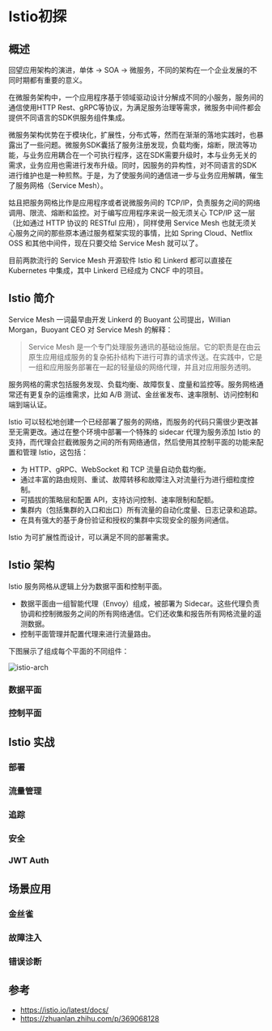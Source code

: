 # Istio初探


## 概述

回望应用架构的演进，单体 -> SOA -> 微服务，不同的架构在一个企业发展的不同时期都有重要的意义。

在微服务架构中，一个应用程序基于领域驱动设计分解成不同的小服务，服务间的通信使用HTTP Rest、gRPC等协议，为满足服务治理等需求，微服务中间件都会提供不同语言的SDK供服务组件集成。

微服务架构优势在于模块化，扩展性，分布式等，然而在渐渐的落地实践时，也暴露出了一些问题。微服务SDK囊括了服务注册发现，负载均衡，熔断，限流等功能，与业务应用耦合在一个可执行程序，这在SDK需要升级时，本与业务无关的需求，业务应用也需进行发布升级。同时，因服务的异构性，对不同语言的SDK进行维护也是一种煎熬。于是，为了使服务间的通信进一步与业务应用解耦，催生了服务网格（Service Mesh）。

姑且把服务网格比作是应用程序或者说微服务间的 TCP/IP，负责服务之间的网络调用、限流、熔断和监控。对于编写应用程序来说一般无须关心 TCP/IP 这一层（比如通过 HTTP 协议的 RESTful 应用），同样使用 Service Mesh 也就无须关心服务之间的那些原本通过服务框架实现的事情，比如 Spring Cloud、Netflix OSS 和其他中间件，现在只要交给 Service Mesh 就可以了。

目前两款流行的 Service Mesh 开源软件 Istio 和 Linkerd 都可以直接在 Kubernetes 中集成，其中 Linkerd 已经成为 CNCF 中的项目。

## Istio 简介

 Service Mesh 一词最早由开发 Linkerd 的 Buoyant 公司提出，Willian Morgan，Buoyant CEO 对 Service Mesh 的解释：
> Service Mesh 是一个专门处理服务通讯的基础设施层。它的职责是在由云原生应用组成服务的复杂拓扑结构下进行可靠的请求传送。在实践中，它是一组和应用服务部署在一起的轻量级的网络代理，并且对应用服务透明。

服务网格的需求包括服务发现、负载均衡、故障恢复、度量和监控等。服务网格通常还有更复杂的运维需求，比如 A/B 测试、金丝雀发布、速率限制、访问控制和端到端认证。

Istio 可以轻松地创建一个已经部署了服务的网络，而服务的代码只需很少更改甚至无需更改。通过在整个环境中部署一个特殊的 sidecar 代理为服务添加 Istio 的支持，而代理会拦截微服务之间的所有网络通信，然后使用其控制平面的功能来配置和管理 Istio，这包括：

* 为 HTTP、gRPC、WebSocket 和 TCP 流量自动负载均衡。
* 通过丰富的路由规则、重试、故障转移和故障注入对流量行为进行细粒度控制。
* 可插拔的策略层和配置 API，支持访问控制、速率限制和配额。
* 集群内（包括集群的入口和出口）所有流量的自动化度量、日志记录和追踪。
* 在具有强大的基于身份验证和授权的集群中实现安全的服务间通信。

Istio 为可扩展性而设计，可以满足不同的部署需求。

## Istio 架构

Istio 服务网格从逻辑上分为数据平面和控制平面。

* 数据平面由一组智能代理（Envoy）组成，被部署为 Sidecar。这些代理负责协调和控制微服务之间的所有网络通信。它们还收集和报告所有网格流量的遥测数据。
* 控制平面管理并配置代理来进行流量路由。

下图展示了组成每个平面的不同组件：

![istio-arch](/images/istio-arch.svg)

### 数据平面


### 控制平面

## Istio 实战

### 部署

### 流量管理

### 追踪

### 安全

### JWT Auth

## 场景应用

### 金丝雀

### 故障注入

### 错误诊断

## 参考

* <https://istio.io/latest/docs/>
* <https://zhuanlan.zhihu.com/p/369068128>

